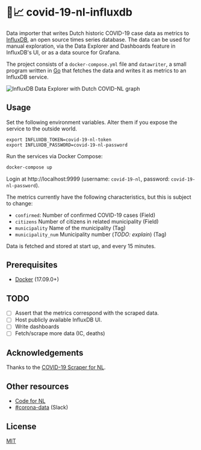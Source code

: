 # 🦠📈 covid-19-nl-influxdb

Data importer that writes Dutch historic COVID-19 case data as metrics to [InfluxDB](https://www.influxdata.com/products/influxdb-overview/), an open source times series database. The data can
be used for manual exploration, via the Data Explorer and Dashboards feature in
InfluxDB's UI, or as a data source for Grafana.

The project consists of a `docker-compose.yml` file and `datawriter`, a small program
written in [Go](https://golang.org/) that fetches the data and writes it as
metrics to an InfluxDB service.

![InfluxDB Data Explorer with Dutch COVID-NL graph](https://imgur.com/Dkq9Snr.png)

## Usage

Set the following environment variables. Alter them if you expose the service
to the outside world.

```
export INFLUXDB_TOKEN=covid-19-nl-token
export INFLUXDB_PASSWORD=covid-19-nl-password
```

Run the services via Docker Compose:

```sh
docker-compose up
```

Login at http://localhost:9999 (username: `covid-19-nl`, password: `covid-19-nl-password`).

The metrics currently have the following characteristics, but this is subject to change:

- `confirmed`: Number of confirmed COVID-19 cases (Field)
- `citizens` Number of citizens in related municipality (Field)
- `municipality` Name of the municipality (Tag)
- `municipality_num` Municipality number (_TODO: explain_) (Tag)

Data is fetched and stored at start up, and every 15 minutes.

## Prerequisites

- [Docker](https://www.docker.com/get-started) (17.09.0+)

## TODO

- [ ] Assert that the metrics correspond with the scraped data.
- [ ] Host publicly available InfluxDB UI.
- [ ] Write dashboards
- [ ] Fetch/scrape more data (IC, deaths)

## Acknowledgements

Thanks to the [COVID-19 Scraper for NL](https://github.com/Kapulara/COVID-19-NL).

## Other resources

- [Code for NL](https://www.codefor.nl/corona/)
- [#corona-data](https://praatmee.codefor.nl/) (Slack)

## License

[MIT](LICENSE)
